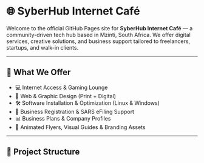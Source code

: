#  🌐 SyberHub Internet Café

Welcome to the official GitHub Pages site for **SyberHub Internet Café** — a community-driven tech hub based in Mzinti, South Africa. We offer digital services, creative solutions, and business support tailored to freelancers, startups, and walk-in clients.

---

## 🚀 What We Offer

- 💻 Internet Access & Gaming Lounge  
- 🎨 Web & Graphic Design (Print + Digital)  
- 🛠️ Software Installation & Optimization (Linux & Windows)  
- 🧾 Business Registration & SARS eFiling Support  
- 📊 Business Plans & Company Profiles  
- 📢 Animated Flyers, Visual Guides & Branding Assets  

---

## 📁 Project Structure

